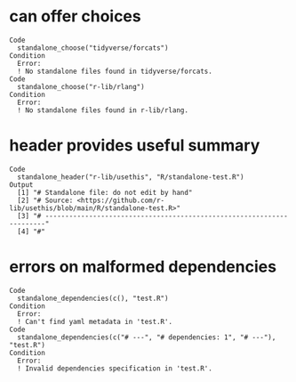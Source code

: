# can offer choices

    Code
      standalone_choose("tidyverse/forcats")
    Condition
      Error:
      ! No standalone files found in tidyverse/forcats.
    Code
      standalone_choose("r-lib/rlang")
    Condition
      Error:
      ! No standalone files found in r-lib/rlang.

# header provides useful summary

    Code
      standalone_header("r-lib/usethis", "R/standalone-test.R")
    Output
      [1] "# Standalone file: do not edit by hand"                                    
      [2] "# Source: <https://github.com/r-lib/usethis/blob/main/R/standalone-test.R>"
      [3] "# ----------------------------------------------------------------------"  
      [4] "#"                                                                         

# errors on malformed dependencies

    Code
      standalone_dependencies(c(), "test.R")
    Condition
      Error:
      ! Can't find yaml metadata in 'test.R'.
    Code
      standalone_dependencies(c("# ---", "# dependencies: 1", "# ---"), "test.R")
    Condition
      Error:
      ! Invalid dependencies specification in 'test.R'.

